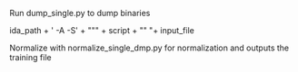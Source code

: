 Run dump_single.py to dump binaries

ida_path + ' -A -S' + "\"" + script + "\" "+ input_file

Normalize with normalize_single_dmp.py for normalization and outputs the training file